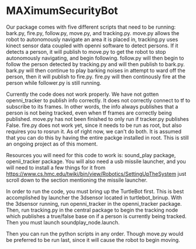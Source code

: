 MAXimumSecurityBot
==================

Our package comes with five different scripts that need to be running: bark.py, fire.py, follow.py, move.py, and tracking.py. move.py allows the robot to autonomously navigate an area it is placed in, tracking.py uses kinect sensor data coupled with openni software to detect persons. If it detects a person, it will publish to move.py to get the robot to stop autonomously navigating, and begin following. follow.py will then begin to follow the person detected by tracking.py and will then publish to bark.py. bark.py will then continue to play barking noises in attempt to ward off the person, then it will publish to fire.py. fire.py will then continously fire at the person while follower.py is still running.

Currently the code does not work properly. We have not gotten openni_tracker to publish info correctly. It does not correctly connect to tf to subscribe to its frames. In other words, the info always publishes that a person is not being tracked, even when tf frames are correctly being published. move.py has not been finished to only run if tracker.py publishes False. fire.py does not work yet, since it needs to be run as root, but also requires you to rosrun it. As of right now, we can't do both. It is assumed that you can do this by having the entire packge installed in root. This is still an ongoing project as of this moment.

Resources you will need for this code to work is: sound_play package, openii_tracker package. You will also need a usb missile launcher, and you will need to install a few things for it from https://www.cs.hmc.edu/twiki/bin/view/Robotics/SettingUpTheSystem just scroll down to the section mentioning the missile launcher.

In order to run the code, you must bring up the TurtleBot first. This is best accomplished by launcher the 3dsensor located in turtlebot_brinup. With the 3dsensor running, run openni_tracker in the openni_tracker package. Then, run tracking.py in the central package to begin the tracking node which publishes a true/false base on if a person is currently being tracked. Then you must launch soundplay_node.launch.

Then you can run the python scripts in any order. Though move.py would be preferred to be run last, since it will cause the robot to begin moving.

